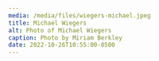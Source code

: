 ```yaml
---
media: /media/files/wiegers-michael.jpeg
title: Michael Wiegers
alt: Photo of Michael Wiegers
caption: Photo by Miriam Berkley
date: 2022-10-26T10:55:00-0500
---
```

